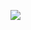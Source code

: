 <p align="left">
	<a href="https://mokeWe.github.io">
	<img  src="https://img.shields.io/badge/-website-grey?style=for-the-badge&logo=GTK"/
	</a>
</p>
